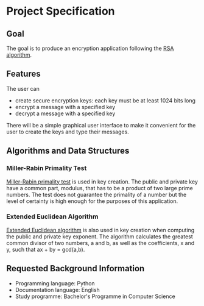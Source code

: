 # Project Specification

## Goal

The goal is to produce an encryption application following the [RSA algorithm](https://en.wikipedia.org/wiki/RSA_(cryptosystem)).

## Features

The user can
* create secure encryption keys: each key must be at least 1024 bits long
* encrypt a message with a specified key
* decrypt a message with a specified key

There will be a simple graphical user interface to make it convenient for the user to create the keys and type their messages.

## Algorithms and Data Structures

### Miller-Rabin Primality Test 
[Miller-Rabin primality test](https://en.wikipedia.org/wiki/Miller%E2%80%93Rabin_primality_test) is used in key creation. The public and private key have a common part, modulus, that has to be a product of two large prime numbers.
The test does not guarantee the primality of a number but the level of certainty is high enough for the purposes of this application.

### Extended Euclidean Algorithm
[Extended Euclidean algorithm](https://en.wikipedia.org/wiki/Extended_Euclidean_algorithm) is also used in key creation when computing the public and private key exponent.
The algorithm calculates the greatest common divisor of two numbers, a and b, as well as the coefficients, x and y, such that ax + by = gcd(a,b).

## Requested Background Information

* Programming language: Python
* Documentation language: English 
* Study programme: Bachelor's Programme in Computer Science
